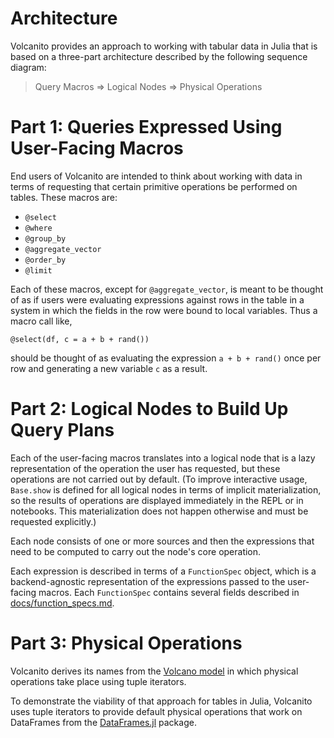 # Architecture

Volcanito provides an approach to working with tabular data in Julia that is
based on a three-part architecture described by the following sequence diagram:

> Query Macros => Logical Nodes => Physical Operations

# Part 1: Queries Expressed Using User-Facing Macros

End users of Volcanito are intended to think about working with data in terms
of requesting that certain primitive operations be performed on tables. These
macros are:

* `@select`
* `@where`
* `@group_by`
* `@aggregate_vector`
* `@order_by`
* `@limit`

Each of these macros, except for `@aggregate_vector`, is meant to be thought of
as if users were evaluating expressions against rows in the table in a system in
which the fields in the row were bound to local variables. Thus a macro call
like,

```
@select(df, c = a + b + rand())
```

should be thought of as evaluating the expression `a + b + rand()` once per
row and generating a new variable `c` as a result.

# Part 2: Logical Nodes to Build Up Query Plans

Each of the user-facing macros translates into a logical node that is a lazy
representation of the operation the user has requested, but these operations
are not carried out by default. (To improve interactive usage, `Base.show` is
defined for all logical nodes in terms of implicit materialization, so the
results of operations are displayed immediately in the REPL or in notebooks.
This materialization does not happen otherwise and must be requested
explicitly.)

Each node consists of one or more sources and then the expressions that need
to be computed to carry out the node's core operation.

Each expression is described in terms of a `FunctionSpec` object, which is a
backend-agnostic representation of the expressions passed to the user-facing
macros. Each `FunctionSpec` contains several fields described in
[docs/function_specs.md](docs/function_specs.md).

# Part 3: Physical Operations

Volcanito derives its names from the
[Volcano model](https://paperhub.s3.amazonaws.com/dace52a42c07f7f8348b08dc2b186061.pdf)
in which physical operations take place using tuple iterators.

To demonstrate the viability of that approach for tables in Julia, Volcanito
uses tuple iterators to provide default physical operations that work on
DataFrames from the [DataFrames.jl](https://github.com/JuliaData/DataFrames.jl)
package.
